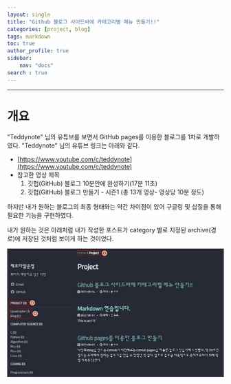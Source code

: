 ```yaml
---
layout: single
title: "Github 블로그 사이드바에 카테고리별 메뉴 만들기!!"
categories: [project, blog]
tags: markdown
toc: true
author_profile: true
sidebar:
    nav: "docs"
search : true
---
```






------

  

# 개요

"Teddynote" 님의 유튜브를 보면서 GitHub pages를 이용한 블로그를 1차로 개발하였다. "Teddynote" 님의 유튜브 링크는 아래와 같다.



- [https://www.youtube.com/c/teddynote](https://www.youtube.com/c/teddynote)
- 참고한 영상 제목
  1. 깃헙(GitHub) 블로그 10분안에 완성하기(17분 11초)
  2. 깃헙(GitHub) 블로그 만들기 - 시즌1 (총 13개 영상- 영상당 10분 정도)



하지만 내가 원하는 블로그의 최종 형태와는 약간 차이점이 있어 구글링 및 삽질을 통해 필요한 기능을 구현하였다. 

 내가 원하는 것은 아래처럼 내가 작성한 포스트가 category 별로 지정된 archive(경로)에 저장된 것처럼 보이게 하는 것이었다.

![00_project_category_화면](../images/2022-08-24-000/00_project_category_화면.png)
